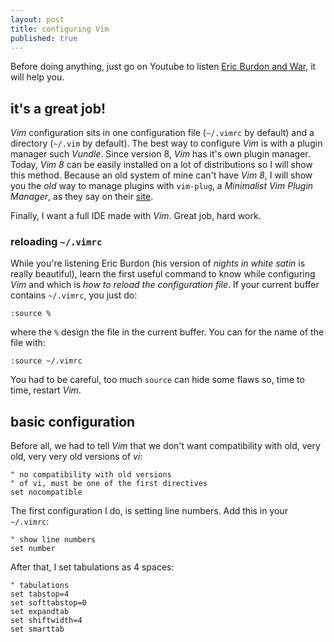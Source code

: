 ```yaml
---
layout: post
title: configuring Vim
published: true
---
```


Before doing anything, just go on Youtube to listen [Eric Burdon and War](https://www.youtube.com/watch?v=4nJ9I0dZ7Vo&t=59s), it will help you.

## it's a great job!

_Vim_ configuration sits in one configuration file (`~/.vimrc` by default) and a directory (`~/.vim` by default). The best way to configure _Vim_ is with a plugin manager such _Vundle_. Since version 8, _Vim_ has it's own plugin manager. Today, _Vim 8_ can be easily installed on a lot of distributions so I will show this method. Because an old system of mine can't have _Vim 8_, I will show you the _old_ way to manage plugins with `vim-plug`, a _Minimalist Vim Plugin Manager_, as they say on their [site](https://github.com/junegunn/vim-plug).

Finally, I want a full IDE made with _Vim_. Great job, hard work.

### reloading `~/.vimrc`

While you're listening Eric Burdon (his version of _nights in white satin_ is really beautiful), learn the first useful command to know while configuring _Vim_ and which is _how to reload the configuration file_. If your current buffer contains `~/.vimrc`, you just do:

```vim
:source %
```

where the `%` design the file in the current buffer. You can for the name of the file with:

```vim
:source ~/.vimrc
```

You had to be careful, too much `source` can hide some flaws so, time to time, restart _Vim_.

## basic configuration

Before all, we had to tell _Vim_ that we don't want compatibility with old, very old, very very old versions of _vi_:

```vim
" no compatibility with old versions
" of vi, must be one of the first directives
set nocompatible
```

The first configuration I do, is setting line numbers. Add this in your `~/.vimrc`:

```vim
" show line numbers
set number
```

After that, I set tabulations as 4 spaces:

```vim
" tabulations
set tabstop=4
set softtabstop=0
set expandtab
set shiftwidth=4
set smarttab
```


